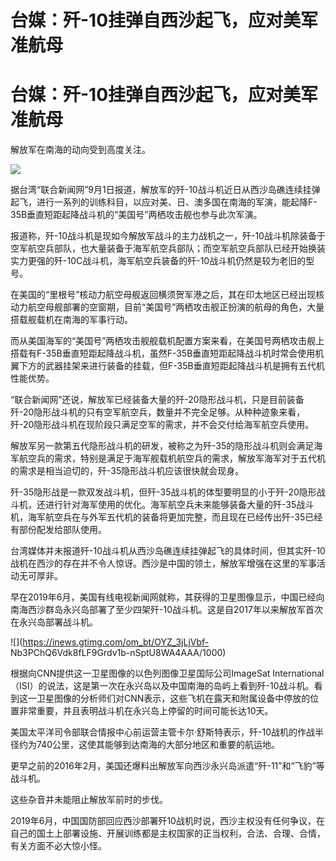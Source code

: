 # 台媒：歼-10挂弹自西沙起飞，应对美军准航母

# 台媒：歼-10挂弹自西沙起飞，应对美军准航母

解放军在南海的动向受到高度关注。

![](https://inews.gtimg.com/om_bt/OLu2gJfYkF4pp_j2ukTRs9GlfYA_ZNPfeFJqr3hDQ0J18AA/1000)

据台湾“联合新闻网”9月1日报道，解放军的歼-10战斗机近日从西沙岛礁连续挂弹起飞，进行一系列的训练科目，以应对美、日、澳多国在南海的军演，能起降F-35B垂直短距起降战斗机的“美国号”两栖攻击舰也参与此次军演。

报道称，歼-10战斗机是现如今解放军战斗的主力战机之一，歼-10战斗机除装备于空军航空兵部队，也大量装备于海军航空兵部队；而空军航空兵部队已经开始换装实力更强的歼-10C战斗机，海军航空兵装备的歼-10战斗机仍然是较为老旧的型号。

在美国的“里根号”核动力航空母舰返回横须贺军港之后，其在印太地区已经出现核动力航空母舰部署的空窗期，目前“美国号”两栖攻击舰正扮演的航母的角色，大量搭载舰载机在南海的军事行动。

而从美国海军的“美国号”两栖攻击舰舰载机配置方案来看，在美国号两栖攻击舰上搭载有F-35B垂直短距起降战斗机，虽然F-35B垂直短距起降战斗机时常会使用机翼下方的武器挂架来进行装备的挂载，但F-35B垂直短距起降战斗机是拥有五代机性能优势。

“联合新闻网”还说，解放军已经装备大量的歼-20隐形战斗机，只是目前装备歼-20隐形战斗机的只有空军航空兵，数量并不完全足够。从种种迹象来看，歼-20隐形战斗机在现阶段只满足空军的需求，并不会交付给海军航空兵使用。

解放军另一款第五代隐形战斗机的研发，被称之为歼-35的隐形战斗机则会满足海军航空兵的需求，特别是满足于海军舰载机航空兵的需求，解放军海军对于五代机的需求是相当迫切的，歼-35隐形战斗机应该很快就会现身。

歼-35隐形战是一款双发战斗机，但歼-35战斗机的体型要明显的小于歼-20隐形战斗机，还进行针对海军使用的优化。海军航空兵未来能够装备大量的歼-35战斗机，海军航空兵在与外军五代机的装备将更加完整，而且现在已经传出歼-35已经有部份配发给部队使用。

台湾媒体并未报道歼-10战斗机从西沙岛礁连续挂弹起飞的具体时间，但其实歼-10战机在西沙的存在并不令人惊讶。西沙是中国的领土，解放军增强在这里的军事活动无可厚非。

早在2019年6月，美国有线电视新闻网就称，其获得的卫星图像显示，中国已经向南海西沙群岛永兴岛部署了至少四架歼-10战斗机。这是自2017年以来解放军首次在永兴岛部署战斗机。

![](https://inews.gtimg.com/om_bt/OYZ_3jLjVbf-
Nb3PChQ6Vdk8fLF9Grdv1b-nSptU8WA4AAA/1000)

根据向CNN提供这一卫星图像的以色列图像卫星国际公司ImageSat
International（ISI）的说法，这是第一次在永兴岛以及中国南海的岛屿上看到歼-10战斗机。看到这一卫星图像的分析师们对CNN表示，这些飞机在露天和附属设备中停放的位置非常重要，并且表明战斗机在永兴岛上停留的时间可能长达10天。

美国太平洋司令部联合情报中心前运营主管卡尔·舒斯特表示，歼-10战机的作战半径约为740公里，这使其能够到达南海的大部分地区和重要的航运地。

更早之前的2016年2月，美国还爆料出解放军向西沙永兴岛派遣“歼-11”和“飞豹”等战斗机。

这些杂音并未能阻止解放军前时的步伐。

2019年6月，中国国防部回应西沙部署歼10战机时说，西沙主权没有任何争议，在自己的国土上部署设施、开展训练都是主权国家的正当权利，合法、合理、合情，有关方面不必大惊小怪。

